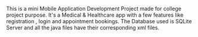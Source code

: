 This is a mini Mobile Application Development Project made for college project purpose. 
It's a Medical & Healthcare app with a few features like registration , login and appointment bookings. The Database used is SQLite Server and all the java files have their corresponding xml files.
